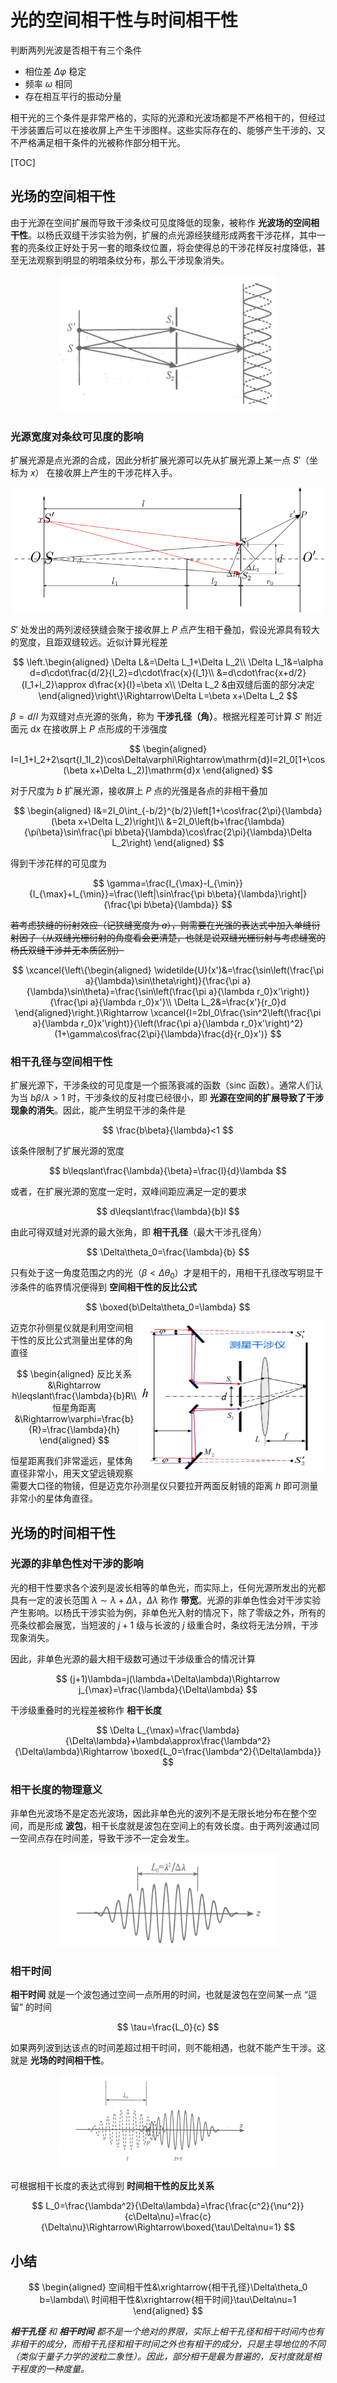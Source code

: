 # 光的空间相干性与时间相干性

判断两列光波是否相干有三个条件

* 相位差 $\Delta\varphi$ 稳定
* 频率 $\omega$ 相同
* 存在相互平行的振动分量

相干光的三个条件是非常严格的，实际的光源和光波场都是不严格相干的，但经过干涉装置后可以在接收屏上产生干涉图样。这些实际存在的、能够产生干涉的、又不严格满足相干条件的光被称作部分相干光。

[TOC]

## 光场的空间相干性

由于光源在空间扩展而导致干涉条纹可见度降低的现象，被称作 **光波场的空间相干性**。以杨氏双缝干涉实验为例，扩展的点光源经狭缝形成两套干涉花样，其中一套的亮条纹正好处于另一套的暗条纹位置，将会使得总的干涉花样反衬度降低，甚至无法观察到明显的明暗条纹分布，那么干涉现象消失。

<center>
    <img src="./images/光的空间相干性与时间相干性/干涉条纹重叠.png" width="350" height="220">
</center>

### 光源宽度对条纹可见度的影响

扩展光源是点光源的合成，因此分析扩展光源可以先从扩展光源上某一点 $S'$（坐标为 $x$） 在接收屏上产生的干涉花样入手。

<center>
    <img src="./images/光的空间相干性与时间相干性/扩展光源光程.png" width="500" height="200">
</center>

$S'$ 处发出的两列波经狭缝会聚于接收屏上 $P$ 点产生相干叠加，假设光源具有较大的宽度，且距双缝较远。近似计算光程差

$$
\left.\begin{aligned}
    \Delta L&=\Delta L_1+\Delta L_2\\
    \Delta L_1&=\alpha d=d\cdot\frac{d/2}{l_2}=d\cdot\frac{x}{l_1}\\
    &=d\cdot\frac{x+d/2}{l_1+l_2}\approx d\frac{x}{l}=\beta x\\
    \Delta L_2 &由双缝后面的部分决定
\end{aligned}\right\}\Rightarrow\Delta L=\beta x+\Delta L_2
$$

$\beta=d/l$ 为双缝对点光源的张角，称为 **干涉孔径（角）**。根据光程差可计算 $S'$ 附近面元 $\mathrm{d}x$ 在接收屏上 $P$ 点形成的干涉强度

$$
\begin{aligned}
    I=I_1+I_2+2\sqrt{I_1I_2}\cos\Delta\varphi\Rightarrow\mathrm{d}I=2I_0[1+\cos(\beta x+\Delta L_2)]\mathrm{d}x
\end{aligned}
$$

对于尺度为 $b$ 扩展光源，接收屏上 $P$ 点的光强是各点的非相干叠加

$$
\begin{aligned}
    I&=2I_0\int_{-b/2}^{b/2}\left[1+\cos\frac{2\pi}{\lambda}(\beta x+\Delta L_2)\right]\\
    &=2I_0\left(b+\frac{\lambda}{\pi\beta}\sin\frac{\pi b\beta}{\lambda}\cos\frac{2\pi}{\lambda}\Delta L_2\right)
\end{aligned}
$$

得到干涉花样的可见度为

$$
\gamma=\frac{I_{\max}-I_{\min}}{I_{\max}+I_{\min}}=\frac{\left|\sin\frac{\pi b\beta}{\lambda}\right|}{\frac{\pi b\beta}{\lambda}}
$$

~~若考虑狭缝的衍射效应（记狭缝宽度为 $a$），则需要在光强的表达式中加入单缝衍射因子（从双缝光栅衍射的角度看会更清楚，也就是说双缝光栅衍射与考虑缝宽的杨氏双缝干涉并无本质区别）~~

$$
\xcancel{\left\{\begin{aligned}
    \widetilde{U}(x')&=\frac{\sin\left(\frac{\pi a}{\lambda}\sin\theta\right)}{\frac{\pi a}{\lambda}\sin\theta}=\frac{\sin\left(\frac{\pi a}{\lambda r_0}x'\right)}{\frac{\pi a}{\lambda r_0}x'}\\
    \Delta L_2&=\frac{x'}{r_0}d
\end{aligned}\right.}\Rightarrow \xcancel{I=2bI_0\frac{\sin^2\left(\frac{\pi a}{\lambda r_0}x'\right)}{\left(\frac{\pi a}{\lambda r_0}x'\right)^2}(1+\gamma\cos\frac{2\pi}{\lambda}\frac{d}{r_0}x')}
$$

### 相干孔径与空间相干性

扩展光源下，干涉条纹的可见度是一个振荡衰减的函数（$\mathrm{sinc}$ 函数）。通常人们认为当 $b\beta/\lambda>1$ 时，干涉条纹的反衬度已经很小，即 **光源在空间的扩展导致了干涉现象的消失**。因此，能产生明显干涉的条件是

$$
\frac{b\beta}{\lambda}<1
$$

该条件限制了扩展光源的宽度

$$
b\leqslant\frac{\lambda}{\beta}=\frac{l}{d}\lambda
$$

或者，在扩展光源的宽度一定时，双峰间距应满足一定的要求

$$
d\leqslant\frac{\lambda}{b}l
$$

由此可得双缝对光源的最大张角，即 **相干孔径**（最大干涉孔径角）

$$
\Delta\theta_0=\frac{\lambda}{b}
$$

只有处于这一角度范围之内的光（$\beta<\Delta\theta_0$）才是相干的，用相干孔径改写明显干涉条件的临界情况便得到 **空间相干性的反比公式**

$$
\boxed{b\Delta\theta_0=\lambda}
$$

<div style="float: right; clear: both;" align="left">
    <img src="./images/光的空间相干性与时间相干性/迈克尔孙测星干涉仪.png" width="300" height="240">
</div>

迈克尔孙侧星仪就是利用空间相干性的反比公式测量出星体的角直径

$$
\begin{aligned}
    反比关系&\Rightarrow h\leqslant\frac{\lambda}{b}R\\
    恒星角距离&\Rightarrow\varphi=\frac{b}{R}=\frac{\lambda}{h}
\end{aligned}
$$

恒星距离我们非常遥远，星体角直径非常小，用天文望远镜观察需要大口径的物镜，但是迈克尔孙测星仪只要拉开两面反射镜的距离 $h$ 即可测量非常小的星体角直径。

## 光场的时间相干性

### 光源的非单色性对干涉的影响

光的相干性要求各个波列是波长相等的单色光，而实际上，任何光源所发出的光都具有一定的波长范围 $\lambda\sim\lambda+\Delta \lambda$，$\Delta\lambda$ 称作 **带宽**。光源的非单色性会对干涉实验产生影响。以杨氏干涉实验为例，非单色光入射的情况下，除了零级之外，所有的亮条纹都会展宽，当短波的 $j+1$ 级与长波的 $j$ 级重合时，条纹将无法分辨，干涉现象消失。

因此，非单色光源的最大相干级数可通过干涉级重合的情况计算

$$
(j+1)\lambda=j(\lambda+\Delta\lambda)\Rightarrow j_{\max}=\frac{\lambda}{\Delta\lambda}
$$

干涉级重叠时的光程差被称作 **相干长度**

$$
\Delta L_{\max}=\frac{\lambda}{\Delta\lambda}+\lambda\approx\frac{\lambda^2}{\Delta\lambda}\Rightarrow \boxed{L_0=\frac{\lambda^2}{\Delta\lambda}}
$$

### 相干长度的物理意义

非单色光波场不是定态光波场，因此非单色光的波列不是无限长地分布在整个空间，而是形成 **波包**，相干长度就是波包在空间上的有效长度。由于两列波通过同一空间点存在时间差，导致干涉不一定会发生。

<center>
    <img src="./images/光的空间相干性与时间相干性/波包.png" width="350" height="150">
</center>

### 相干时间

**相干时间** 就是一个波包通过空间一点所用的时间，也就是波包在空间某一点 “逗留” 的时间

$$
\tau=\frac{L_0}{c}
$$

如果两列波到达该点的时间差超过相干时间，则不能相遇，也就不能产生干涉。这就是 **光场的时间相干性**。

<center>
    <img src="./images/光的空间相干性与时间相干性/相干时间.png" width="350" height="150">
</center>

可根据相干长度的表达式得到 **时间相干性的反比关系**

$$
L_0=\frac{\lambda^2}{\Delta\lambda}=\frac{\frac{c^2}{\nu^2}}{c\Delta\nu}=\frac{c}{\Delta\nu}\Rightarrow\Rightarrow\boxed{\tau\Delta\nu=1}
$$

## 小结

$$
\begin{aligned}
    空间相干性&\xrightarrow{相干孔径}\Delta\theta_0 b=\lambda\\
    时间相干性&\xrightarrow{相干时间}\tau\Delta\nu=1
\end{aligned}
$$

***相干孔径** 和 **相干时间** 都不是一个绝对的界限，实际上相干孔径和相干时间内也有非相干的成分，而相干孔径和相干时间之外也有相干的成分，只是主导地位的不同（类似于量子力学的波粒二象性）。因此，部分相干是最为普遍的，反衬度就是相干程度的一种度量。*